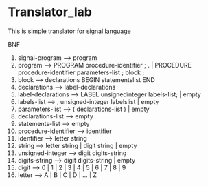 # Translator_lab
This is simple translator for signal language

BNF 

1. signal-program --> program 
2. program --> PROGRAM procedure-identifier ; <block>. | PROCEDURE procedure-identifier parameters-list ; block ; 
3. block --> declarations BEGIN statementslist END 
4. declarations --> label-declarations 
5. label-declarations --> LABEL unsignedinteger labels-list; | empty 
6. labels-list --> , unsigned-integer labelslist | empty
7. parameters-list --> ( declarations-list ) |  empty
8. declarations-list --> empty 
9. statements-list --> empty
10. procedure-identifier --> identifier 
11. identifier --> letter string
12. string --> letter string | digit string | empty
13. unsigned-integer --> digit digits-string 
14. digits-string --> digit digits-string | empty 
15. digit --> 0 | 1 | 2 | 3 | 4 | 5 | 6 | 7 | 8 | 9 
16. letter --> A | B | C | D | ... | Z 
